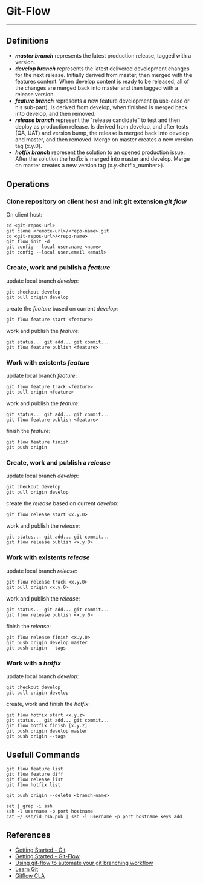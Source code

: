 # Git-Flow
----------

## Definitions

- ***master branch***
represents the latest production release, tagged with a version.
- ***develop branch***
represents the latest delivered development changes for the next release. Initially derived from master, then merged with the features content.
When develop content is ready to be released, all of the changes are merged back into master and then tagged with a release version.
- ***feature branch***
represents a new feature development (a use-case or his sub-part). Is derived from develop, when finished is merged back into develop, and then removed.
- ***release branch***
represent the "release candidate" to test and then deploy as production release.
Is derived from develop, and after tests (QA, UAT) and version bump, the release is merged back into develop and master, and then removed.
Merge on master creates a new version tag (x.y.0).
- ***hotfix branch***
represent the solution to an opened production issue. After the solution the hotfix is merged into master and develop. Merge on master creates a new version tag (x.y.<hotfix_number>).


## Operations

### Clone repository on client host and init git extension *git flow*

On client host:

	cd <git-repos-url>
	git clone <remote-url>/<repo-name>.git
	cd <git-repos-url>/<repo-name>
	git flow init -d
	git config --local user.name <name>
	git config --local user.email <email>


### Create, work and publish a *feature*

update local branch *develop*:

    git checkout develop
	git pull origin develop

create the *feature* based on current *develop*:

	git flow feature start <feature>

work and publish the *feature*:

	git status... git add... git commit...
	git flow feature publish <feature>


### Work with existents *feature*

update local branch *feature*:

	git flow feature track <feature>
	git pull origin <feature>

work and publish the *feature*:

	git status... git add... git commit...
	git flow feature publish <feature>

finish the *feature*:

	git flow feature finish
	git push origin


### Create, work and publish a *release*

update local branch *develop*:

    git checkout develop
	git pull origin develop

create the *release* based on current *develop*:

	git flow release start <x.y.0>

work and publish the *release*:

	git status... git add... git commit...
	git flow release publish <x.y.0>


### Work with existents *release*

update local branch *release*:

	git flow release track <x.y.0>
	git pull origin <x.y.0>

work and publish the *release*:

	git status... git add... git commit...
	git flow release publish <x.y.0>

finish the *release*:

	git flow release finish <x.y.0>
	git push origin develop master
	git push origin --tags


### Work with a *hotfix*

update local branch *develop*:

    git checkout develop
	git pull origin develop

create, work and finish the *hotfix*:

	git flow hotfix start <x.y.z>
	git status... git add... git commit...
	git flow hotfix finish [x.y.z]
	git push origin develop master
	git push origin --tags


## Usefull Commands

	git flow feature list
	git flow feature diff
	git flow release list
	git flow hotfix list

	git push origin --delete <branch-name>

	set | grep -i ssh
	ssh -l username -p port hostname
	cat ~/.ssh/id_rsa.pub | ssh -l username -p port hostname keys add


## References
* [Getting Started - Git](https://yakiloo.com/getting-started-git/)
* [Getting Started - Git-Flow](/https://yakiloo.com/getting-started-git-flow/)
* [Using git-flow to automate your git branching workflow](http://jeffkreeftmeijer.com/2010/why-arent-you-using-git-flow/)
* [Learn Git](https://www.atlassian.com/git/tutorials/learn-git-with-bitbucket-cloud)
* [Gitflow CLA](https://github.com/nvie/gitflow/wiki/Command-Line-Arguments)